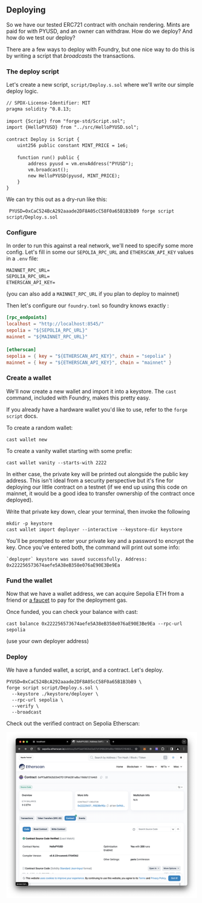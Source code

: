 ## Deploying

So we have our tested ERC721 contract with onchain rendering. Mints are paid for with PYUSD, and an owner can withdraw. How do we deploy? And how do we test our deploy?

There are a few ways to deploy with Foundry, but one nice way to do this is by writing a script that _broadcasts_ the transactions.

### The deploy script

Let's create a new script, `script/Deploy.s.sol` where we'll write our simple deploy logic.

```solidity
// SPDX-License-Identifier: MIT
pragma solidity ^0.8.13;

import {Script} from "forge-std/Script.sol";
import {HelloPYUSD} from "../src/HelloPYUSD.sol";

contract Deploy is Script {
    uint256 public constant MINT_PRICE = 1e6;

    function run() public {
        address pyusd = vm.envAddress("PYUSD");
        vm.broadcast();
        new HelloPYUSD(pyusd, MINT_PRICE);
    }
}
```

We can try this out as a dry-run like this:

```shell
 PYUSD=0xCaC524BcA292aaade2DF8A05cC58F0a65B1B3bB9 forge script script/Deploy.s.sol
```

### Configure

In order to run this against a real network, we'll need to specify some more config. Let's fill in some our `SEPOLIA_RPC_URL` and `ETHERSCAN_API_KEY` values in a `.env` file:

```
MAINNET_RPC_URL=
SEPOLIA_RPC_URL=
ETHERSCAN_API_KEY=
```

(you can also add a `MAINNET_RPC_URL` if you plan to deploy to mainnet)

Then let's configure our `foundry.toml` so foundry knows exactly :

```toml
[rpc_endpoints]
localhost = "http://localhost:8545/"
sepolia = "${SEPOLIA_RPC_URL}"
mainnet = "${MAINNET_RPC_URL}"

[etherscan]
sepolia = { key = "${ETHERSCAN_API_KEY}", chain = "sepolia" }
mainnet = { key = "${ETHERSCAN_API_KEY}", chain = "mainnet" }
```

### Create a wallet

We'll now create a new wallet and import it into a keystore. The `cast` command, included with Foundry, makes this pretty easy.

If you already have a hardware wallet you'd like to use, refer to the `forge script` docs.

To create a random wallet:

```shell
cast wallet new
```

To create a vanity wallet starting with some prefix:

```shell
cast wallet vanity --starts-with 2222
```

In either case, the private key will be printed out alongside the public key address. This isn't ideal from a security perspective but it's fine for deploying our little contract on a testnet (if we end up using this code on mainnet, it would be a good idea to transfer ownership of the contract once deployed).

Write that private key down, clear your terminal, then invoke the following

```shell
mkdir -p keystore
cast wallet import deployer --interactive --keystore-dir keystore
```

You'll be prompted to enter your private key and a password to encrypt the key. Once you've entered both, the command will print out some info:

```
`deployer` keystore was saved successfully. Address: 0x222256573674aefe5A38eB358e076aE90E3Be9Ea
```

### Fund the wallet

Now that we have a wallet address, we can acquire Sepolia ETH from a friend or [a faucet](https://www.alchemy.com/faucets/ethereum-sepolia) to pay for the deployment gas.

Once funded, you can check your balance with cast:

```shell
cast balance 0x222256573674aefe5A38eB358e076aE90E3Be9Ea --rpc-url sepolia
```

(use your own deployer address)

### Deploy

We have a funded wallet, a script, and a contract. Let's deploy.

```shell
PYUSD=0xCaC524BcA292aaade2DF8A05cC58F0a65B1B3bB9 \
forge script script/Deploy.s.sol \
  --keystore ./keystore/deployer \
  --rpc-url sepolia \
  --verify \
  --broadcast
```

Check out the verified contract on Sepolia Etherscan:

![Confirmed Transaction](sepolia-etherscan.png)
